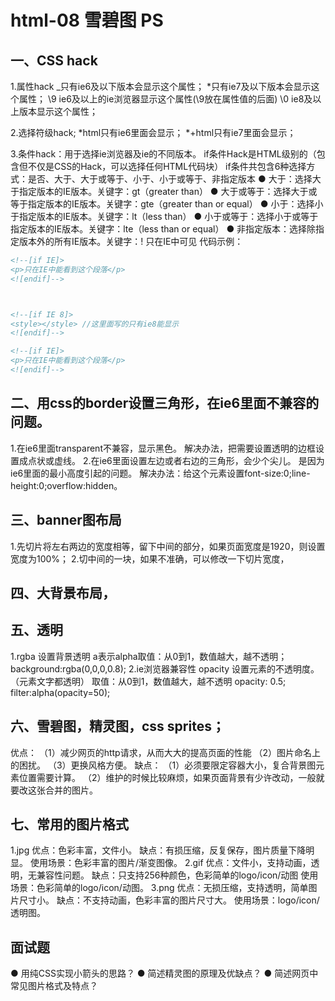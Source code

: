 # html-08 雪碧图 PS
## 一、CSS hack
1.属性hack
_只有ie6及以下版本会显示这个属性；
*只有ie7及以下版本会显示这个属性；
\9 ie6及以上的ie浏览器显示这个属性(\9放在属性值的后面)
\0 ie8及以上版本显示这个属性；

2.选择符级hack;
*html只有ie6里面会显示；
*+html只有ie7里面会显示；

3.条件hack：用于选择ie浏览器及ie的不同版本。
if条件Hack是HTML级别的（包含但不仅是CSS的Hack，可以选择任何HTML代码块）
if条件共包含6种选择方式：是否、大于、大于或等于、小于、小于或等于、非指定版本
● 大于：选择大于指定版本的IE版本。关键字：gt（greater than）
● 大于或等于：选择大于或等于指定版本的IE版本。关键字：gte（greater than or equal）
● 小于：选择小于指定版本的IE版本。关键字：lt（less than）
● 小于或等于：选择小于或等于指定版本的IE版本。关键字：lte（less than or equal）
● 非指定版本：选择除指定版本外的所有IE版本。关键字：!
只在IE中可见 代码示例：
```html
<!--[if IE]>
<p>只在IE中能看到这个段落</p>
<![endif]-->



<!--[if IE 8]>
<style></style> //这里面写的只有ie8能显示
<![endif]-->

<!--[if IE]>
<p>只在IE中能看到这个段落</p>
<![endif]-->
```

## 二、用css的border设置三角形，在ie6里面不兼容的问题。
1.在ie6里面transparent不兼容，显示黑色。
解决办法，把需要设置透明的边框设置成点状或虚线。
2.在ie6里面设置左边或者右边的三角形，会少个尖儿。
是因为ie6里面的最小高度引起的问题。
解决办法：给这个元素设置font-size:0;line-height:0;overflow:hidden。



## 三、banner图布局
1.先切片将左右两边的宽度相等，留下中间的部分，如果页面宽度是1920，则设置宽度为100%；
2.切中间的一块，如果不准确，可以修改一下切片宽度，



## 四、大背景布局，



## 五、透明
1.rgba 设置背景透明
a表示alpha取值：从0到1，数值越大，越不透明；
background:rgba(0,0,0,0.8);
2.ie浏览器兼容性
opacity 设置元素的不透明度。（元素文字都透明）
取值：从0到1，数值越大，越不透明
opacity: 0.5; filter:alpha(opacity=50);



## 六、雪碧图，精灵图，css sprites；
优点：
（1）减少网页的http请求，从而大大的提高页面的性能
（2）图片命名上的困扰。
（3）更换风格方便。
缺点：
（1）必须要限定容器大小，复合背景图元素位置需要计算。
（2）维护的时候比较麻烦，如果页面背景有少许改动，一般就要改这张合并的图片。



## 七、常用的图片格式
1.jpg 优点：色彩丰富，文件小。
缺点：有损压缩，反复保存，图片质量下降明显。
使用场景：色彩丰富的图片/渐变图像。
2.gif 优点：文件小，支持动画，透明，无兼容性问题。
缺点：只支持256种颜色，色彩简单的logo/icon/动图
使用场景：色彩简单的logo/icon/动图。
3.png 优点：无损压缩，支持透明，简单图片尺寸小。
缺点：不支持动画，色彩丰富的图片尺寸大。
使用场景：logo/icon/透明图。




## 面试题
● 用纯CSS实现小箭头的思路？
● 简述精灵图的原理及优缺点？
● 简述网页中常见图片格式及特点？

